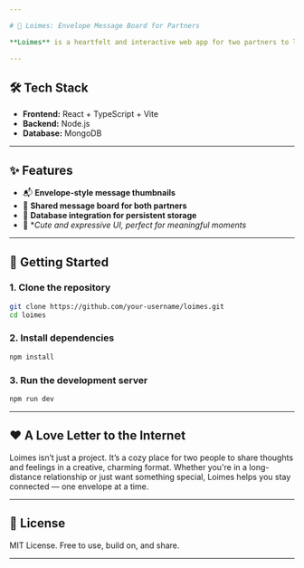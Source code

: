 ```yaml
---

# 💌 Loimes: Envelope Message Board for Partners

**Loimes** is a heartfelt and interactive web app for two partners to leave and view messages in the form of **adorable envelope-style folders**. It's your private corner on the internet to store meaningful notes, memories, and love letters — all backed by a database so nothing ever gets lost.

---
```


## 🛠 Tech Stack

* **Frontend:** React + TypeScript + Vite
* **Backend:** Node.js
* **Database:** MongoDB

---

## ✨ Features

* 📬 **Envelope-style message thumbnails**
* 💑 **Shared message board for both partners**
* 💾 **Database integration for persistent storage**
* 🎨 \**Cute and expressive UI, perfect for meaningful moments*

---

## 🚀 Getting Started

### 1. Clone the repository

```bash
git clone https://github.com/your-username/loimes.git
cd loimes
```

### 2. Install dependencies

```bash
npm install
```

### 3. Run the development server

```bash
npm run dev
```

---

## ❤️ A Love Letter to the Internet

Loimes isn’t just a project. It’s a cozy place for two people to share thoughts and feelings in a creative, charming format. Whether you're in a long-distance relationship or just want something special, Loimes helps you stay connected — one envelope at a time.

---

## 📄 License

MIT License. Free to use, build on, and share.

---
